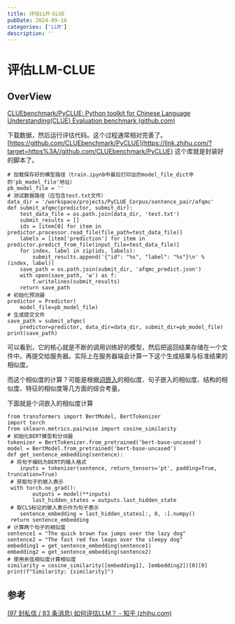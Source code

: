 ```yaml
---
title: 评估LLM-GLUE
pubDate: 2024-09-16
categories: ['LLM']
description: ''
---
```


# 评估LLM-CLUE

## OverView

[CLUEbenchmark/PyCLUE: Python toolkit for Chinese Language Understanding(CLUE) Evaluation benchmark (github.com)](https://github.com/CLUEbenchmark/PyCLUE)



下载数据，然后运行评估代码。这个过程通常相对完善了。[https://github.com/CLUEbenchmark/PyCLUE](https://link.zhihu.com/?target=https%3A//github.com/CLUEbenchmark/PyCLUE) 这个库就是封装好的脚本了。

```text
# 加载保存好的模型路径（train.ipynb中最后打印出的model_file_dict中的'pb_model_file'地址）
pb_model_file = ''
# 测试数据路径（应包含test.txt文件）
data_dir = '/workspace/projects/PyCLUE_Corpus/sentence_pair/afqmc'
def submit_afqmc(predictor, submit_dir):
    test_data_file = os.path.join(data_dir, 'test.txt')
    submit_results = []
    ids = [item[0] for item in predictor.processor.read_file(file_path=test_data_file)]
    labels = [item['prediction'] for item in predictor.predict_from_file(input_file=test_data_file)]
    for index, label in zip(ids, labels):
        submit_results.append('{"id": "%s", "label": "%s"}\n' % (index, label))
    save_path = os.path.join(submit_dir, 'afqmc_predict.json')
    with open(save_path, 'w') as f:
        f.writelines(submit_results)
    return save_path
# 初始化预测器
predictor = Predictor(
    model_file=pb_model_file)
# 生成提交文件
save_path = submit_afqmc(
    predictor=predictor, data_dir=data_dir, submit_dir=pb_model_file)
print(save_path)
```

可以看到，它的核心就是不断的调用训练好的模型，然后把返回结果存储在一个文件中。再提交给服务器。实际上在服务器端会计算一下这个生成结果与标准结果的相似度。

而这个相似度的计算？可能是根据[词嵌入](https://zhida.zhihu.com/search?q=词嵌入&zhida_source=entity&is_preview=1)的相似度、句子嵌入的相似度、结构的相似度、特征的相似度等几方面的综合考量。

下面就是个词嵌入的相似度计算

```text
from transformers import BertModel, BertTokenizer
import torch
from sklearn.metrics.pairwise import cosine_similarity
# 初始化BERT模型和分词器
tokenizer = BertTokenizer.from_pretrained('bert-base-uncased')
model = BertModel.from_pretrained('bert-base-uncased')
def get_sentence_embedding(sentence):
 # 将句子编码为BERT的输入格式
    inputs = tokenizer(sentence, return_tensors='pt', padding=True, truncation=True)
 # 获取句子的嵌入表示
 with torch.no_grad():
        outputs = model(**inputs)
        last_hidden_states = outputs.last_hidden_state
 # 取CLS标记的嵌入表示作为句子表示
    sentence_embedding = last_hidden_states[:, 0, :].numpy()
 return sentence_embedding
# 计算两个句子的相似度
sentence1 = "The quick brown fox jumps over the lazy dog"
sentence2 = "The fast red fox leaps over the sleepy dog"
embedding1 = get_sentence_embedding(sentence1)
embedding2 = get_sentence_embedding(sentence2)
# 使用余弦相似度计算相似度
similarity = cosine_similarity([embedding1], [embedding2])[0][0]
print(f"Similarity: {similarity}")
```



## 参考

[(97 封私信 / 83 条消息) 如何评估LLM？ - 知乎 (zhihu.com)](https://www.zhihu.com/question/629846408/answer/3388166021)

